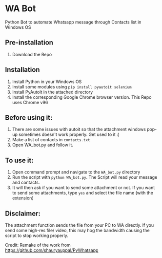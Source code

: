 # WA Bot
Python Bot to automate Whatsapp message through Contacts list in Windows OS

## Pre-installation
1. Download the Repo

## Installation
1. Install Python in your Windows OS
2. Install some modules using `pip install pyautoit selenium`
3. Install PyAutoIt in the attached directory
4. Install the corresponding Google Chrome browser version. This Repo uses Chrome v96

## Before using it:
1. There are some issues with autoit so that the attachment windows pop-up sometimes doesn't work properly. Get used to it :)
2. Make a list of contacts in `contacts.txt`
3. Open WA_bot.py and follow it.

## To use it:
1. Open command prompt and navigate to the `WA_bot.py` directory
2. Run the script with `python WA_bot.py`. The Script will read your message and contacts. 
3. It will then ask if you want to send some attachment or not. If you want to send some attachments, type `yes` and select the file name (with the extension)

## Disclaimer:
The attachment function sends the file from your PC to WA directly. If you send some high-res file/ video, this may hog the bandwidth causing the script to stop working properly.

Credit: Remake of the work from https://github.com/shauryauppal/PyWhatsapp
